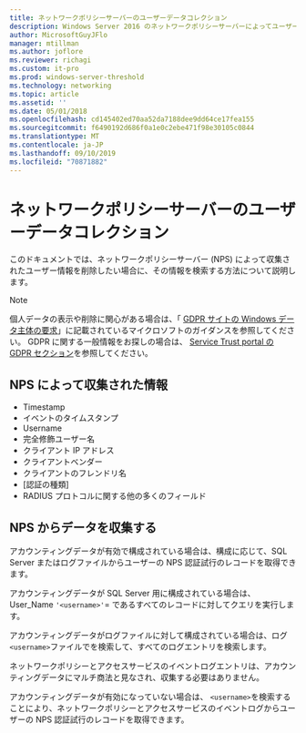 ```yaml
---
title: ネットワークポリシーサーバーのユーザーデータコレクション
description: Windows Server 2016 のネットワークポリシーサーバーによってユーザーを認証するためにどのような情報が使用されます。
author: MicrosoftGuyJFlo
manager: mtillman
ms.author: joflore
ms.reviewer: richagi
ms.custom: it-pro
ms.prod: windows-server-threshold
ms.technology: networking
ms.topic: article
ms.assetid: ''
ms.date: 05/01/2018
ms.openlocfilehash: cd145402ed70aa52da7188dee9dd64ce17fea155
ms.sourcegitcommit: f6490192d686f0a1e0c2ebe471f98e30105c0844
ms.translationtype: MT
ms.contentlocale: ja-JP
ms.lasthandoff: 09/10/2019
ms.locfileid: "70871882"
---
```

# <a name="network-policy-server-user-data-collection"></a>ネットワークポリシーサーバーのユーザーデータコレクション

このドキュメントでは、ネットワークポリシーサーバー (NPS) によって収集されたユーザー情報を削除したい場合に、その情報を検索する方法について説明します。

>[!Note]
>個人データの表示や削除に関心がある場合は、「 [GDPR サイトの Windows データ主体の要求](https://docs.microsoft.com/microsoft-365/compliance/gdpr-dsr-windows)」に記載されているマイクロソフトのガイダンスを参照してください。 GDPR に関する一般情報をお探しの場合は、 [Service Trust portal の GDPR セクション](https://servicetrust.microsoft.com/ViewPage/GDPRGetStarted)を参照してください。

## <a name="information-collected-by-nps"></a>NPS によって収集された情報

- Timestamp
- イベントのタイムスタンプ
- Username
- 完全修飾ユーザー名
- クライアント IP アドレス
- クライアントベンダー
- クライアントのフレンドリ名
- [認証の種類]
- RADIUS プロトコルに関する他の多くのフィールド

## <a name="gather-data-from-nps"></a>NPS からデータを収集する

アカウンティングデータが有効で構成されている場合は、構成に応じて、SQL Server またはログファイルからユーザーの NPS 認証試行のレコードを取得できます。 

アカウンティングデータが SQL Server 用に構成されている場合は、User_Name `'<username>'`= であるすべてのレコードに対してクエリを実行します。

アカウンティングデータがログファイルに対して構成されている場合は、ログ`<username>`ファイルでを検索して、すべてのログエントリを検索します。

ネットワークポリシーとアクセスサービスのイベントログエントリは、アカウンティングデータにマルチ商法と見なされ、収集する必要はありません。

アカウンティングデータが有効になっていない場合は、 `<username>`を検索することにより、ネットワークポリシーとアクセスサービスのイベントログからユーザーの NPS 認証試行のレコードを取得できます。
